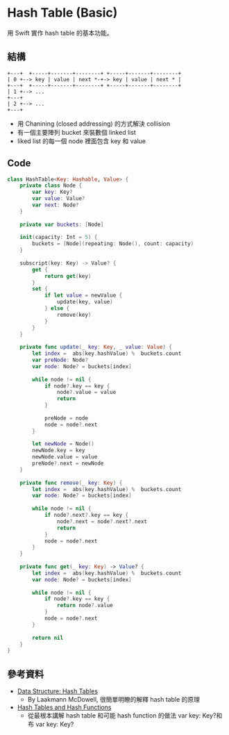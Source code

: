 # Hash Table (Basic)

用 Swift 實作 hash table 的基本功能。

## 結構

``` text
+---+  +-----+-------+--------+ +-----+-------+--------+
| 0 +--> key | value | next *-+-> key | value | next * |
+---+  +-----+-------+--------+ +-----+-------+--------+
| 1 +--> ...
+---+
| 2 +--> ...
+---+
```

- 用 Chanining (closed addressing) 的方式解決 collision
- 有一個主要陣列 bucket 來裝數個 linked list
- liked list 的每一個 node 裡面包含 key 和 value

## Code

``` swift
class HashTable<Key: Hashable, Value> {
    private class Node {
        var key: Key?
        var value: Value?
        var next: Node?
    }
    
    private var buckets: [Node]
    
    init(capacity: Int = 5) {
        buckets = [Node](repeating: Node(), count: capacity)
    }
    
    subscript(key: Key) -> Value? {
        get {
            return get(key)
        }
        set {
            if let value = newValue {
                update(key, value)
            } else {
                remove(key)
            }
        }
    }
    
    private func update(_ key: Key, _ value: Value) {
        let index =  abs(key.hashValue) %  buckets.count
        var preNode: Node?
        var node: Node? = buckets[index]
        
        while node != nil {
            if node?.key == key {
                node?.value = value
                return
            }
            
            preNode = node
            node = node?.next
        }
        
        let newNode = Node()
        newNode.key = key
        newNode.value = value
        preNode?.next = newNode
    }
    
    private func remove(_ key: Key) {
        let index =  abs(key.hashValue) %  buckets.count
        var node: Node? = buckets[index]
        
        while node != nil {
            if node?.next?.key == key {
                node?.next = node?.next?.next
                return
            }
            node = node?.next
        }
    }
    
    private func get(_ key: Key) -> Value? {
        let index =  abs(key.hashValue) %  buckets.count
        var node: Node? = buckets[index]
        
        while node != nil {
            if node?.key == key {
                return node?.value
            }
            node = node?.next
        }
        
        return nil
    }
}
```

## 參考資料

- [Data Structure: Hash Tables](https://www.youtube.com/watch?v=shs0KM3wKv8)
  - By Laakmann McDowell, 很簡單明瞭的解釋 hash table 的原理
- [Hash Tables and Hash Functions](https://www.youtube.com/watch?v=KyUTuwz_b7Q)
  - 從最根本講解 hash table 和可能 hash function 的做法
        var key: Key?和布
        var key: Key?
